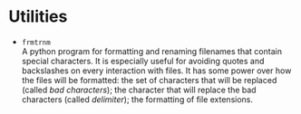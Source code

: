 # Utilities
* `frmtrnm`\
  A python program for formatting and renaming filenames that contain special characters.
  It is especially useful for avoiding quotes and backslashes on every interaction with files. It
  has some power over how the files will be formatted: the set of characters that will be
  replaced (called *bad characters*); the character that will replace the bad characters
  (called *delimiter*); the formatting of file extensions.
